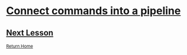 # [Connect commands into a pipeline](https://docs.microsoft.com/en-us/learn/modules/connect-commands/)

## [Next Lesson](/docs/4_Write-your-first-PowerShell-code.md)
<sup>[Return Home](/README.md)</sup>
